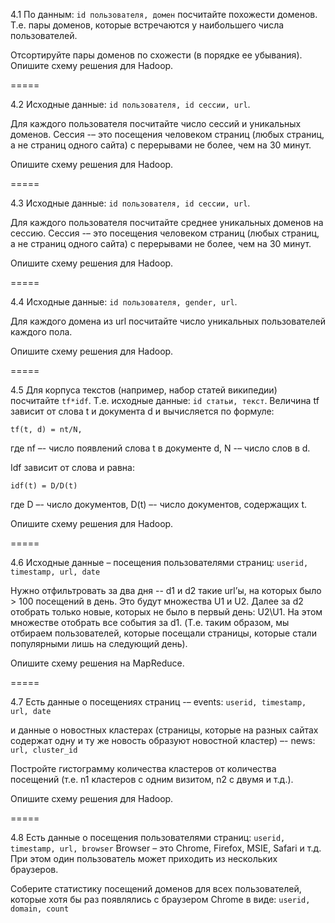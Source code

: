 4.1 По данным: `id пользователя, домен` посчитайте похожести доменов. Т.е. пары доменов, которые встречаются у наибольшего числа пользователей. 

Отсортируйте пары доменов по схожести (в порядке ее убывания). Опишите схему решения для Hadoop.

=====

4.2	Исходные данные: `id пользователя, id сессии, url`.

Для каждого пользователя посчитайте число сессий и уникальных доменов. Cессия -– это посещения человеком страниц (любых страниц, а не страниц одного сайта) с перерывами не более, чем на 30 минут.

Опишите схему решения для Hadoop.

=====

4.3	Исходные данные: `id пользователя, id сессии, url`. 

Для каждого пользователя посчитайте среднее уникальных доменов на сессию. Сессия -– это посещения человеком страниц (любых страниц, а не страниц одного сайта) с перерывами не более, чем на 30 минут. 

Опишите схему решения для Hadoop.

=====

4.4	Исходные данные: `id пользователя, gender, url`. 

Для каждого домена из url посчитайте число уникальных пользователей каждого пола. 

Опишите схему решения для Hadoop.

=====

4.5	Для корпуса текстов (например, набор статей википедии) посчитайте `tf*idf`. Т.е. исходные данные: `id статьи, текст`. Величина tf зависит от слова t и документа d и вычисляется по формуле:

	tf(t, d) = nt/N,

где nf –- число появлений слова t в документе d, N -– число слов в d.

Idf зависит от слова и равна:

	idf(t) = D/D(t)

где D –- число документов, D(t) –- число документов, содержащих t.

Опишите схему решения для Hadoop.

=====

4.6	Исходные данные – посещения пользователями страниц: 
`userid, timestamp, url, date`

Нужно отфильтровать за два дня -- d1 и d2 такие url’ы, на которых было > 100 посещений в день. Это будут множества U1 и U2. Далее за d2 отобрать только новые, которых не было в первый день: U2\U1. На этом множестве отобрать все события за d1. (Т.е. таким образом, мы отбираем пользователей, которые посещали страницы, которые стали популярными лишь на следующий день). 

Опишите схему решения на MapReduce.

=====

4.7	Есть данные о посещениях страниц -– events:
`userid, timestamp, url, date`

и данные о новостных кластерах (страницы, которые на разных сайтах содержат одну и ту же новость образуют новостной кластер) –- news:
`url, cluster_id`

Постройте гистограмму количества кластеров от количества посещений (т.е. n1 кластеров с одним визитом, n2 с двумя и т.д.).

Опишите схему решения для Hadoop.

=====

4.8	Есть данные о посещения пользователями страниц:
`userid, timestamp, url, browser`
Browser – это Chrome, Firefox, MSIE, Safari и т.д. При этом один пользователь может приходить из нескольких браузеров. 

Соберите статистику посещений доменов для всех пользователей, которые хотя бы раз появлялись с браузером Chrome в виде:
`userid, domain, count`

